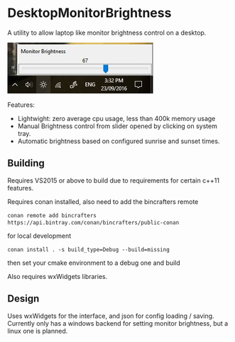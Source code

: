 # DesktopMonitorBrightness
A utility to allow laptop like monitor brightness control on a desktop.

![Alt text](dmb_screen.JPG)

Features:
  - Lightwight: zero average cpu usage, less than 400k memory usage
  - Manual Brightness control from slider opened by clicking on system tray.
  - Automatic brightness based on configured sunrise and sunset times.


## Building
Requires VS2015 or above to build due to requirements for certain c++11 features.

Requires conan installed, also need to add the bincrafters remote
```
conan remote add bincrafters https://api.bintray.com/conan/bincrafters/public-conan
```

for local development
```
conan install . -s build_type=Debug --build=missing
```
then set your cmake environment to a debug one and build

Also requires wxWidgets libraries.

## Design
Uses wxWidgets for the interface, and json for config loading / saving.
Currently only has a windows backend for setting monitor brightness, but a linux one is planned.

